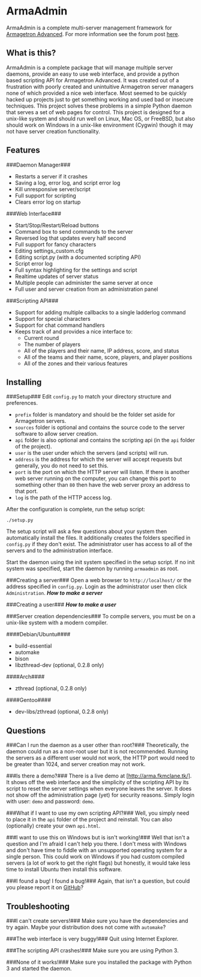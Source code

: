 ArmaAdmin
=========
ArmaAdmin is a complete multi-server management framework for [Armagetron Advanced](http://armagetronad.org).  For more information see the forum post [here](http://forums3.armagetronad.net/viewtopic.php?f=2&t=23250).

What is this?
-------------
ArmaAdmin is a complete package that will manage multiple server daemons, provide an easy to use web interface, and provide a python based scripting API for Armagetron Advanced.  It was created out of a frustration with poorly created and unintuitive Armagetron server managers none of which provided a nice web interface.  Most seemed to be quickly hacked up projects just to get something working and used bad or insecure techniques.  This project solves these problems in a simple Python daemon that serves a set of web pages for control.  This project is designed for a unix-like system and should run well on Linux, Mac OS, or FreeBSD, but also should work on Windows in a unix-like environment (Cygwin) though it may not have server creation functionality.

Features
--------
###Daemon Manager###
- Restarts a server if it crashes
- Saving a log, error log, and script error log
- Kill unresponsive server/script
- Full support for scripting
- Clears error log on startup

###Web Interface###
- Start/Stop/Restart/Reload buttons
- Command box to send commands to the server
- Reversed log that updates every half second
- Full support for fancy characters
- Editing settings\_custom.cfg
- Editing script.py (with a documented scripting API)
- Script error log
- Full syntax highlighting for the settings and script
- Realtime updates of server status
- Multiple people can administer the same server at once
- Full user and server creation from an administration panel

###Scripting API###
- Support for adding multiple callbacks to a single ladderlog command
- Support for special characters
- Support for chat command handlers
- Keeps track of and provides a nice interface to:
	- Current round
	- The number of players
	- All of the players and their name, IP address, score, and status
	- All of the teams and their name, score, players, and player positions
	- All of the zones and their various features

Installing
----------
###Setup###
Edit `config.py` to match your directory structure and preferences.
- `prefix` folder is mandatory and should be the folder set aside for Armagetron servers.
- `sources` folder is optional and contains the source code to the server software to allow server creation.
- `api` folder is also optional and contains the scripting api (in the `api` folder of the project).
- `user` is the user under which the servers (and scripts) will run.
- `address` is the address for which the server will accept requests but generally, you do not need to set this.
- `port` is the port on which the HTTP server will listen.  If there is another web server running on the computer, you can change this port to something other than `80` then have the web server proxy an address to that port.
- `log` is the path of the HTTP access log.

After the configuration is complete, run the setup script:
```
./setup.py
```
The setup script will ask a few questions about your system then automatically install the files.  It additionally creates the folders specified in `config.py` if they don't exist.  The administrator user has access to all of the servers and to the administration interface.

Start the daemon using the init system specified in the setup script.  If no init system was specified, start the daemon by running `armaadmin` as root.

###Creating a server###
Open a web browser to `http://localhost/` or the address specified in `config.py`.  Login as the administrator user then click `Administration`. ***How to make a server***

###Creating a user###
***How to make a user***

###Server creation dependencies###
To compile servers, you must be on a unix-like system with a modern compiler.

####Debian/Ubuntu####
- build-essential
- automake
- bison
- libzthread-dev (optional, 0.2.8 only)

####Arch####
- zthread (optional, 0.2.8 only)

####Gentoo####
- dev-libs/zthread (optional, 0.2.8 only)

Questions
---------
###Can I run the daemon as a user other than root?###
Theoretically, the daemon could run as a non-root user but it is not recommended. Running the servers as a different user would not work, the HTTP port would need to be greater than 1024, and server creation may not work.

###Is there a demo?###
There is a live demo at [http://arma.fkmclane.tk/].  It shows off the web interface and the simplicity of the scripting API by its script to reset the server settings when everyone leaves the server.  It does not show off the administration page (yet) for security reasons.  Simply login with user: `demo` and password: `demo`.

###What if I want to use my own scripting API?###
Well, you simply need to place it in the `api` folder of the project and reinstall.  You can also (optionally) create your own `api.html`.

###I want to use this on Windows but is isn't working!###
Well that isn't a question and I'm afraid I can't help you there.  I don't mess with Windows and don't have time to fiddle with an unsupported operating system for a single person.  This could work on Windows if you had custom compiled servers (a lot of work to get the right flags) but honestly, it would take less time to install Ubuntu then install this software.

###I found a bug! I found a bug!###
Again, that isn't a question, but could you please report it on [GitHub](https://github.com/fkmclane/ArmaAdmin/issues)?

Troubleshooting
---------------
###I can't create servers!###
Make sure you have the dependencies and try again.  Maybe your distribution does not come with `automake`?

###The web interface is very buggy!###
Quit using Internet Explorer.

###The scripting API crashes!###
Make sure you are using Python 3.

###None of it works!###
Make sure you installed the package with Python 3 and started the daemon.
